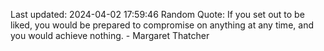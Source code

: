Last updated: 2024-04-02 17:59:46
Random Quote: If you set out to be liked, you would be prepared to compromise on anything at any time, and you would achieve nothing. - Margaret Thatcher